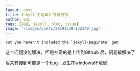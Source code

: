 ```yaml
---
layout: post
title: Jekyll 问题集3 导航报错
author: ERI
tags: [前端, jekyll, blog, issue]
image: '/images/posts/20191229-132340.jpg'
---
```


```
but you haven't included the `jekyll-paginate` gem
```

这个问题没能解决，但是神奇的是上传到Github 后，问题被解决了

后来有搜到可能是一个bug，发生在windows环境里